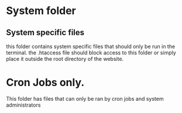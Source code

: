 # System folder
## System specific files

this folder contains system specific files that should only be run in the terminal.
the .htaccess file should block access to this folder or simply place it outside the root 
directory of the website. 

# Cron Jobs only.
This folder has files that can only be ran by cron jobs and system administrators